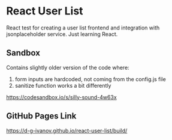# React User List
React test for creating a user list frontend and integration with jsonplaceholder service. Just learning React.

## Sandbox
Contains slightly older version of the code where:
1. form inputs are hardcoded, not coming from the config.js file
2. sanitize function works a bit differently

https://codesandbox.io/s/silly-sound-4w63x

## GitHub Pages Link

https://d-g-ivanov.github.io/react-user-list/build/
